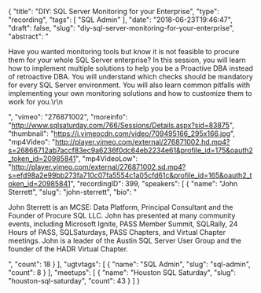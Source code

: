 {
  "title": "DIY: SQL Server Monitoring for your Enterprise",
  "type": "recording",
  "tags": [
    "SQL Admin"
  ],
  "date": "2018-06-23T19:46:47",
  "draft": false,
  "slug": "diy-sql-server-monitoring-for-your-enterprise",
  "abstract": "<p>Have you wanted monitoring tools but know it is not feasible to procure them for your whole SQL Server enterprise?  In this session, you will learn how to implement multiple solutions to help you be a Proactive DBA instead of retroactive DBA. You will understand which checks should be mandatory for every SQL Server environment.  You will also learn common pitfalls with implementing your own monitoring solutions and how to customize them to work for you.\r\n</p>",
  "vimeo": "276871002",
  "moreinfo": "http://www.sqlsaturday.com/766/Sessions/Details.aspx?sid=83875",
  "thumbnail": "https://i.vimeocdn.com/video/709495166_295x166.jpg",
  "mp4Video": "http://player.vimeo.com/external/276871002.hd.mp4?s=26866712ab7accf83ec9a6236f0dc64eb2234e61&profile_id=175&oauth2_token_id=20985841",
  "mp4VideoLow": "http://player.vimeo.com/external/276871002.sd.mp4?s=efd98a2e99bb273fa710c07fa5554c1a05cfd61c&profile_id=165&oauth2_token_id=20985841",
  "recordingID": 399,
  "speakers": [
    {
      "name": "John Sterrett",
      "slug": "john-sterrett",
      "bio": "<p>John Sterrett is an MCSE: Data Platform, Principal Consultant and the Founder of Procure SQL LLC.  John has presented at many community events, including Microsoft Ignite, PASS Member Summit, SQLRally, 24 Hours of PASS, SQLSaturdays, PASS Chapters, and Virtual Chapter meetings. John is a leader of the Austin SQL Server User Group and the founder of the HADR Virtual Chapter.</p>",
      "count": 18
    }
  ],
  "ugtvtags": [
    {
      "name": "SQL Admin",
      "slug": "sql-admin",
      "count": 8
    }
  ],
  "meetups": [
    {
      "name": "Houston SQL Saturday",
      "slug": "houston-sql-saturday",
      "count": 43
    }
  ]
}